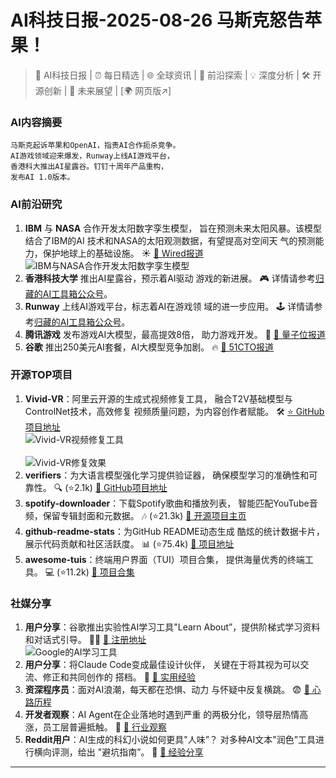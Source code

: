 
# AI科技日报-2025-08-26 马斯克怒告苹果！
> 🤖 AI科技日报 | ⏰ 每日精选 | 🌐 全球资讯 | 🔬 前沿探索 | 💡 深度分析 | 🛠️ 开源创新 | 🚀 未来展望 | [🌍 网页版↗️]
### **AI内容摘要**
```
马斯克起诉苹果和OpenAI，指责AI合作扼杀竞争。
AI游戏领域迎来爆发，Runway上线AI游戏平台，
香港科大推出AI星露谷。钉钉十周年产品重构，
发布AI 1.0版本。
```
### AI前沿研究
1.  **IBM** 与 **NASA** 合作开发太阳数字孪生模型，
    旨在预测未来太阳风暴。该模型结合了IBM的AI
    技术和NASA的太阳观测数据，有望提高对空间天
    气的预测能力，保护地球上的基础设施。 ☀️
    [🔗 Wired报道](https://www.wired.com/story/ibm-and-nasa-develop-a-digital-twin-of-the-sun-to-predict-future-solar-storms/)
    <br/>![IBM与NASA合作开发太阳数字孪生模型](https://media.wired.com/photos/68a76726008a75c02662a07c/191:100/w_1280,c_limit/tormenta%20geomagn%C3%A9tica%20G2%201364036630.jpg)
2.  **香港科技大学** 推出AI星露谷，预示着AI驱动
    游戏的新进展。 🎮 详情请参考[归藏的AI工具箱公众号](https://mp.weixin.qq.com/s/8KkwCNMoPfS3p1aBKIYvaQ)。
3.  **Runway** 上线AI游戏平台，标志着AI在游戏领
    域的进一步应用。 🕹️ 详情请参考[归藏的AI工具箱公众号](https://mp.weixin.qq.com/s/8KkwCNMoPfS3p1aBKIYvaQ)。
4.  **腾讯游戏** 发布游戏AI大模型，最高提效8倍，
    助力游戏开发。 🚀
    [🔗 量子位报道](https://www.qbitai.com/2025/08/325680.html)
5.  **谷歌** 推出250美元AI套餐，AI大模型竞争加剧。
    🔥 [🔗 51CTO报道](https://www.51cto.com/article/823679.html)
### 开源TOP项目
1.  **Vivid-VR**：阿里云开源的生成式视频修复工具，
    融合T2V基础模型与ControlNet技术，高效修复
    视频质量问题，为内容创作者赋能。 🛠️
    [⭐ GitHub项目地址](https://github.com/csbhr/Vivid-VR)
    <br/>![Vivid-VR视频修复工具](https://source.hubtoday.app/images/2025/08/news_01k3h08amyekjtvy2m9jw5g2qh.avif)<br/>
    <br/>![Vivid-VR修复效果](https://source.hubtoday.app/images/2025/08/news_01k3h08eq7egh8h4xn4m1zjg61.avif)<br/>
2.  **verifiers**：为大语言模型强化学习提供验证器，
    确保模型学习的准确性和可靠性。 🔍 (⭐2.1k)
    [🔗 GitHub项目地址](https://github.com/willccbb/verifiers)
3.  **spotify-downloader**：下载Spotify歌曲和播放列表，
    智能匹配YouTube音频，保留专辑封面和元数据。
    🎶 (⭐21.3k)
    [🔗 开源项目主页](https://github.com/spotDL/spotify-downloader)
4.  **github-readme-stats**：为GitHub README动态生成
    酷炫的统计数据卡片，展示代码贡献和社区活跃度。
    📊 (⭐75.4k)
    [🔗 项目地址](https://github.com/anuraghazra/github-readme-stats)
5.  **awesome-tuis**：终端用户界面（TUI）项目合集，
    提供海量优秀的终端工具。 💻 (⭐11.2k)
    [🔗 项目合集](https://github.com/rothgar/awesome-tuis)
### 社媒分享
1.  **用户分享**：谷歌推出实验性AI学习工具"Learn
    About”，提供阶梯式学习资料和对话式引导。 🧑‍🏫
    [🔗 注册地址](https://learning.google.com/experiments/learn-about/signup)
    <br/>![Google的AI学习工具](https://cdnv2.ruguoapp.com/FhppLc-DPAV7WrmwHHH6A7X3xGA4v3.png)<br/>
2.  **用户分享**：将Claude Code变成最佳设计伙伴，
    关键在于将其视为可以交流、修正和共同创作的
    搭档。 🤝 [🔗 实用经验](https://t.me/hackernews100cn/12186)
3.  **资深程序员**：面对AI浪潮，每天都在恐惧、动力
    与怀疑中反复横跳。 😨 [🔗 心路历程](https://m.okjike.com/originalPosts/68ac300de5597c28d3481054)
4.  **开发者观察**：AI Agent在企业落地时遇到严重
    的两极分化，领导层热情高涨，员工层普遍抵触。
    🤔 [🔗 行业观察](https://m.okjike.com/originalPosts/68ac0e732393a294a6e80e44)
5.  **Reddit用户**：AI生成的科幻小说如何更具"人味”？
    对多种AI文本"润色”工具进行横向评测，给出
    "避坑指南”。 📝 [🔗 经验分享](https://www.reddit.com/r/artificial/comments/1mzn45a/best_approach_to_humanize_aigenerated_fiction/)
---